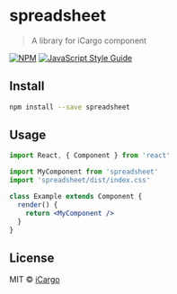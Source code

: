 # spreadsheet

> A library for iCargo component

[![NPM](https://img.shields.io/npm/v/spreadsheet.svg)](https://www.npmjs.com/package/spreadsheet) [![JavaScript Style Guide](https://img.shields.io/badge/code_style-standard-brightgreen.svg)](https://standardjs.com)

## Install

```bash
npm install --save spreadsheet
```

## Usage

```jsx
import React, { Component } from 'react'

import MyComponent from 'spreadsheet'
import 'spreadsheet/dist/index.css'

class Example extends Component {
  render() {
    return <MyComponent />
  }
}
```

## License

MIT © [iCargo](https://github.com/iCargo)
